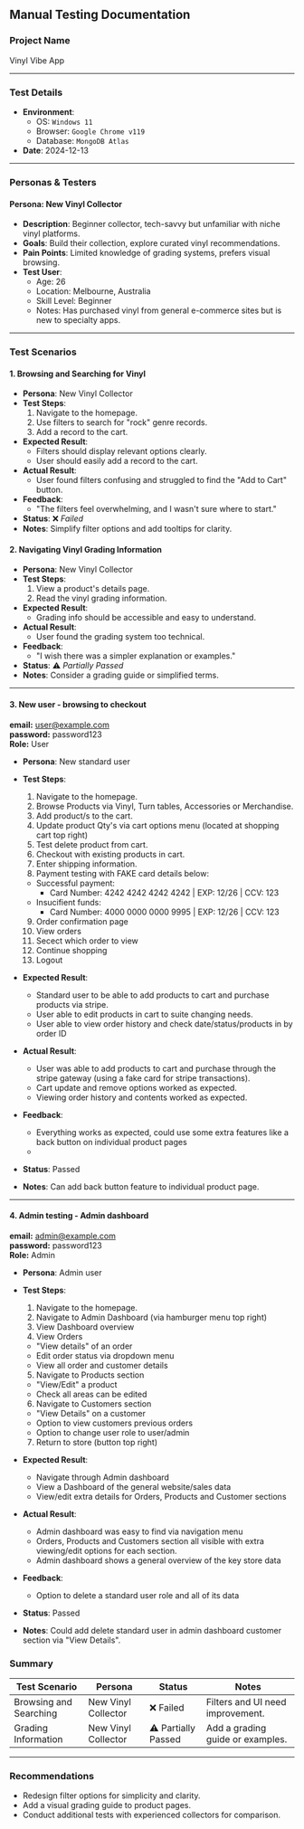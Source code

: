## Manual Testing Documentation

### Project Name

Vinyl Vibe App

---

### Test Details

- **Environment**:
  - OS: `Windows 11`
  - Browser: `Google Chrome v119`
  - Database: `MongoDB Atlas`
- **Date**: 2024-12-13

---

### Personas & Testers

#### Persona: New Vinyl Collector

- **Description**: Beginner collector, tech-savvy but unfamiliar with niche vinyl platforms.
- **Goals**: Build their collection, explore curated vinyl recommendations.
- **Pain Points**: Limited knowledge of grading systems, prefers visual browsing.
- **Test User**:
  - Age: 26
  - Location: Melbourne, Australia
  - Skill Level: Beginner
  - Notes: Has purchased vinyl from general e-commerce sites but is new to specialty apps.

---

### Test Scenarios

#### 1. Browsing and Searching for Vinyl

- **Persona**: New Vinyl Collector
- **Test Steps**:
  1. Navigate to the homepage.
  2. Use filters to search for "rock" genre records.
  3. Add a record to the cart.
- **Expected Result**:
  - Filters should display relevant options clearly.
  - User should easily add a record to the cart.
- **Actual Result**:
  - User found filters confusing and struggled to find the "Add to Cart" button.
- **Feedback**:
  - "The filters feel overwhelming, and I wasn't sure where to start."
- **Status**: ❌ _Failed_
- **Notes**: Simplify filter options and add tooltips for clarity.

#### 2. Navigating Vinyl Grading Information

- **Persona**: New Vinyl Collector
- **Test Steps**:
  1. View a product's details page.
  2. Read the vinyl grading information.
- **Expected Result**:
  - Grading info should be accessible and easy to understand.
- **Actual Result**:
  - User found the grading system too technical.
- **Feedback**:
  - "I wish there was a simpler explanation or examples."
- **Status**: ⚠️ _Partially Passed_
- **Notes**: Consider a grading guide or simplified terms.

--- 

#### 3. New user - browsing to checkout

**email:** user@example.com
<br>
**password:** password123
<br>
**Role:** User

- **Persona**: New standard user
- **Test Steps**:
  1. Navigate to the homepage.
  2. Browse Products via Vinyl, Turn tables, Accessories or Merchandise.
  3. Add product/s to the cart.
  4. Update product Qty's via cart options menu (located at shopping cart top right)
  5. Test delete product from cart.
  6. Checkout with existing products in cart.
  7. Enter shipping information.
  8. Payment testing with FAKE card details below:
    - Successful payment:
      - Card Number: 4242 4242 4242 4242 | EXP: 12/26 | CCV: 123
    - Insucifient funds:
      - Card Number: 4000 0000 0000 9995 | EXP: 12/26 | CCV: 123
  9. Order confirmation page
  10. View orders
  11. Secect which order to view
  12. Continue shopping
  13. Logout

- **Expected Result**:
  - Standard user to be able to add products to cart and purchase products via stripe.
  - User able to edit products in cart to suite changing needs.
  - User able to view order history and check date/status/products in by order ID
- **Actual Result**:
  - User was able to add products to cart and purchase through the stripe gateway (using a fake card for stripe transactions).
  - Cart update and remove options worked as expected.
  - Viewing order history and contents worked as expected.
- **Feedback**:
  - Everything works as expected, could use some extra features like a back button on individual product pages
  - 
- **Status**: Passed
- **Notes**: Can add back button feature to individual product page. 

---

#### 4. Admin testing - Admin dashboard

**email:** admin@example.com
<br>
**password:** password123
<br>
**Role:** Admin

- **Persona**: Admin user
- **Test Steps**:
  1. Navigate to the homepage.
  2. Navigate to Admin Dashboard (via hamburger menu top right)
  3. View Dashboard overview
  4. View Orders 
  - "View details" of an order
  - Edit order status via dropdown menu 
  - View all order and customer details
  5. Navigate to Products section 
  - "View/Edit" a product
  - Check all areas can be edited
  6. Navigate to Customers section
  - "View Details" on a customer
  - Option to view customers previous orders
  - Option to change user role to user/admin
  7. Return to store (button top right)

- **Expected Result**:
  - Navigate through Admin dashboard
  - View a Dashboard of the general website/sales data
  - View/edit extra details for Orders, Products and Customer sections
- **Actual Result**:
  - Admin dashboard was easy to find via navigation menu
  - Orders, Products and Customers section all visible with extra viewing/edit options for each section.
  - Admin dashboard shows a general overview of the key store data
- **Feedback**:
  - Option to delete a standard user role and all of its data
- **Status**: Passed
- **Notes**: Could add delete standard user in admin dashboard customer section via "View Details".

### Summary

| **Test Scenario**      | **Persona**         | **Status**          | **Notes**                        |
| ---------------------- | ------------------- | ------------------- | -------------------------------- |
| Browsing and Searching | New Vinyl Collector | ❌ Failed           | Filters and UI need improvement. |
| Grading Information    | New Vinyl Collector | ⚠️ Partially Passed | Add a grading guide or examples. |

---

### Recommendations

- Redesign filter options for simplicity and clarity.
- Add a visual grading guide to product pages.
- Conduct additional tests with experienced collectors for comparison.
